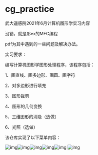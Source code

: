# cg_practice

武大遥感院2021年6月计算机图形学实习内容

没错，就是那ex的MFC编程

pdf为其中遇到的一些问题及解决办法。

实习要求：

编写计算机图形学图形处理程序，该程序包括： 

1、画直线、画多边形、画圆、画字符

2、对多边形进行填充 

3、图形裁剪 

4、图形的几何变换 

5、三维图形的消隐（选做） 

6、光照（选做）

该仓库实现了以下菜单内容：

 

![img](https://github.com/xxmy7/computer_graphics_practice/tree/master/img/clip_image002.png)![img](https://github.com/xxmy7/computer_graphics_practice/tree/master/img/clip_image004.png)![img](https://github.com/xxmy7/computer_graphics_practice/tree/master/img/clip_image006.png)![img](https://github.com/xxmy7/computer_graphics_practice/tree/master/img/clip_image008.png)![img](https://github.com/xxmy7/computer_graphics_practice/tree/master/img/clip_image010.png) ![img](https://github.com/xxmy7/computer_graphics_practice/tree/master/img/clip_image012.png)

